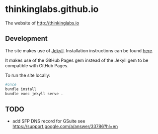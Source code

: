 # thinkinglabs.github.io

The website of http://thinkinglabs.io

## Development

The site makes use of [Jekyll](https://jekyllrb.com/). Installation instructions
can be found [here](https://jekyllrb.com/docs/installation/).

It makes use of the GitHub Pages gem instead of the Jekyll gem to be compatible
with GitHub Pages.

To run the site locally:

```bash
#once
bundle install
bundle exec jekyll serve .
```

## TODO

- add SFP DNS record for GSuite
  see https://support.google.com/a/answer/33786?hl=en

